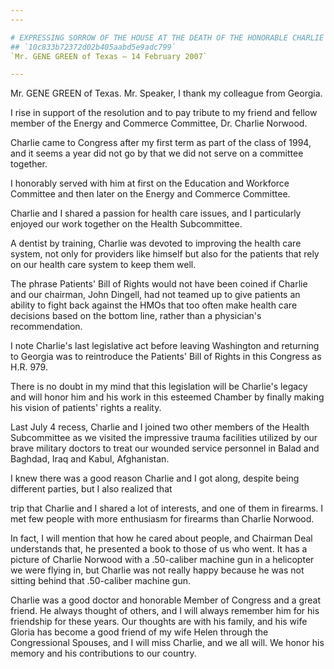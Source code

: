```yaml
---
---

# EXPRESSING SORROW OF THE HOUSE AT THE DEATH OF THE HONORABLE CHARLIE  NORWOOD, MEMBER OF CONGRESS FROM THE STATE OF GEORGIA
## `10c833b72372d02b405aabd5e9adc799`
`Mr. GENE GREEN of Texas — 14 February 2007`

---
```



Mr. GENE GREEN of Texas. Mr. Speaker, I thank my colleague from 
Georgia.

I rise in support of the resolution and to pay tribute to my friend 
and fellow member of the Energy and Commerce Committee, Dr. Charlie 
Norwood.

Charlie came to Congress after my first term as part of the class of 
1994, and it seems a year did not go by that we did not serve on a 
committee together.

I honorably served with him at first on the Education and Workforce 
Committee and then later on the Energy and Commerce Committee.

Charlie and I shared a passion for health care issues, and I 
particularly enjoyed our work together on the Health Subcommittee.

A dentist by training, Charlie was devoted to improving the health 
care system, not only for providers like himself but also for the 
patients that rely on our health care system to keep them well.

The phrase Patients' Bill of Rights would not have been coined if 
Charlie and our chairman, John Dingell, had not teamed up to give 
patients an ability to fight back against the HMOs that too often make 
health care decisions based on the bottom line, rather than a 
physician's recommendation.

I note Charlie's last legislative act before leaving Washington and 
returning to Georgia was to reintroduce the Patients' Bill of Rights in 
this Congress as H.R. 979.

There is no doubt in my mind that this legislation will be Charlie's 
legacy and will honor him and his work in this esteemed Chamber by 
finally making his vision of patients' rights a reality.

Last July 4 recess, Charlie and I joined two other members of the 
Health Subcommittee as we visited the impressive trauma facilities 
utilized by our brave military doctors to treat our wounded service 
personnel in Balad and Baghdad, Iraq and Kabul, Afghanistan.

I knew there was a good reason Charlie and I got along, despite being 
different parties, but I also realized that


trip that Charlie and I shared a lot of interests, and one of them in 
firearms. I met few people with more enthusiasm for firearms than 
Charlie Norwood.

In fact, I will mention that how he cared about people, and Chairman 
Deal understands that, he presented a book to those of us who went. It 
has a picture of Charlie Norwood with a .50-caliber machine gun in a 
helicopter we were flying in, but Charlie was not really happy because 
he was not sitting behind that .50-caliber machine gun.

Charlie was a good doctor and honorable Member of Congress and a 
great friend. He always thought of others, and I will always remember 
him for his friendship for these years. Our thoughts are with his 
family, and his wife Gloria has become a good friend of my wife Helen 
through the Congressional Spouses, and I will miss Charlie, and we all 
will. We honor his memory and his contributions to our country.

